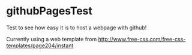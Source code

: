 # githubPagesTest

Test to see how easy it is to host a webpage with github!

Currently using a web template from http://www.free-css.com/free-css-templates/page204/instant

